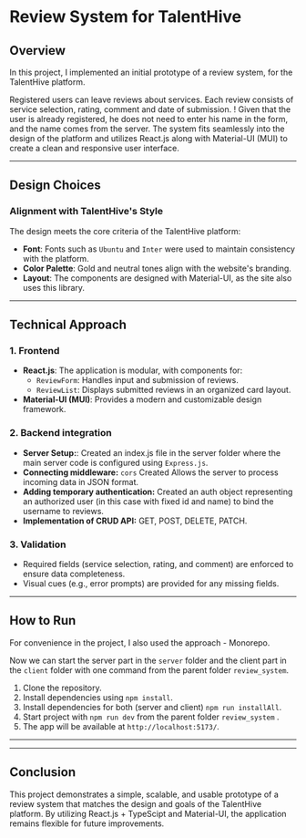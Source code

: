 # Review System for TalentHive

## Overview

In this project, I implemented an initial prototype of a review system, for the TalentHive platform.

Registered users can leave reviews about services. Each review consists of service selection, rating, comment and date of submission.
! Given that the user is already registered, he does not need to enter his name in the form, and the name comes from the server.
The system fits seamlessly into the design of the platform and utilizes React.js along with Material-UI (MUI) to create a clean and responsive user interface.

---

## Design Choices

### **Alignment with TalentHive's Style**

The design meets the core criteria of the TalentHive platform:

- **Font**: Fonts such as `Ubuntu` and `Inter` were used to maintain consistency with the platform.
- **Color Palette**: Gold and neutral tones align with the website's branding.
- **Layout**: The components are designed with Material-UI, as the site also uses this library.

---

## Technical Approach

### 1. **Frontend**

- **React.js**: The application is modular, with components for:
  - `ReviewForm`: Handles input and submission of reviews.
  - `ReviewList`: Displays submitted reviews in an organized card layout.
- **Material-UI (MUI)**: Provides a modern and customizable design framework.

### 2. **Backend integration**

- **Server Setup:**: Created an index.js file in the server folder where the main server code is configured using `Express.js`.
- **Connecting middleware:** `cors` Created Allows the server to process incoming data in JSON format.
- **Adding temporary authentication:** Created an auth object representing an authorized user (in this case with fixed id and name) to bind the username to reviews.
- **Implementation of CRUD API:** GET, POST, DELETE, PATCH.

### 3. **Validation**

- Required fields (service selection, rating, and comment) are enforced to ensure data completeness.
- Visual cues (e.g., error prompts) are provided for any missing fields.

---

## How to Run
For convenience in the project, I also used the approach - Monorepo.


Now we can start the server part in the `server` folder and the client part in the `client` folder with one command from the parent folder `review_system`.

1. Clone the repository.
2. Install dependencies using `npm install`.
3. Install dependencies for both (server and client) `npm run installAll`.
3. Start project with `npm run dev` from the parent folder `review_system` .
4. The app will be available at `http://localhost:5173/`.

---

---

## Conclusion

This project demonstrates a simple, scalable, and usable prototype of a review system that matches the design and goals of the TalentHive platform. By utilizing React.js + TypeScipt and Material-UI, the application remains flexible for future improvements.
